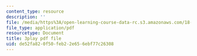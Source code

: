 ```yaml
---
content_type: resource
description: ''
file: /media/https%3A/open-learning-course-data-rc.s3.amazonaws.com/18-06-linear-algebra-spring-2010/de52fa820f50feb22e656ebf77c26308_QNpj-gOXW9M.pdf
file_type: application/pdf
resourcetype: Document
title: 3play pdf file
uid: de52fa82-0f50-feb2-2e65-6ebf77c26308
---
```

